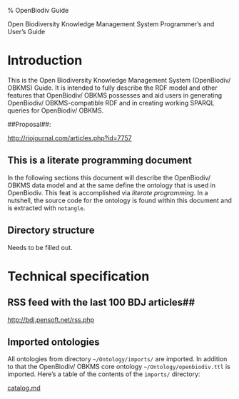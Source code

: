 % OpenBiodiv Guide

Open Biodiversity Knowledge Management System Programmer’s and User’s Guide

# Introduction

This is the Open Biodiversity Knowledge Management System (OpenBiodiv/ OBKMS) Guide. It is intended to fully describe the RDF model and other features that OpenBiodiv/ OBKMS possesses and aid users in generating OpenBiodiv/ OBKMS-compatible RDF and in creating working SPARQL queries for OpenBiodiv/ OBKMS.

##Proposal##:

http://riojournal.com/articles.php?id=7757

## This is a literate programming document

In the following sections this document will describe the OpenBiodiv/ OBKMS data model and at the same define the ontology that is used in OpenBiodiv. This feat is accomplished via *literate programming*. In a nutshell, the source code for the ontology is found within this document and is extracted with `notangle`.

## Directory structure

Needs to be filled out.

# Technical specification

## RSS feed with the last 100 BDJ articles##

 http://bdj.pensoft.net/rss.php
 
## Imported ontologies

All ontologies from directory `~/Ontology/imports/` are imported. In addition to that the OpenBiodiv/ OBKMS core ontology `~/Ontology/openbiodiv.ttl` is imported. Here’s a table of the contents of the `imports/` directory:

[catalog.md](Ontology/imports/)




